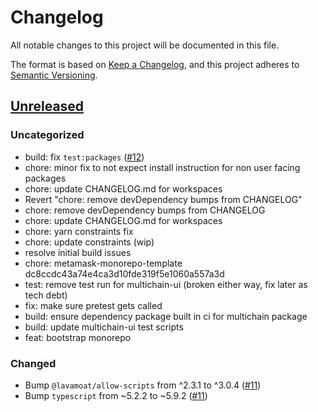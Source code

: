 # Changelog

All notable changes to this project will be documented in this file.

The format is based on [Keep a Changelog](https://keepachangelog.com/en/1.0.0/),
and this project adheres to [Semantic Versioning](https://semver.org/spec/v2.0.0.html).

## [Unreleased]

### Uncategorized

- build: fix `test:packages` ([#12](https://github.com/MetaMask/metamask-connect-monorepo/pull/12))
- chore: minor fix to not expect install instruction for non user facing packages
- chore: update CHANGELOG.md for workspaces
- Revert "chore: remove devDependency bumps from CHANGELOG"
- chore: remove devDependency bumps from CHANGELOG
- chore: update CHANGELOG.md for workspaces
- chore: yarn constraints fix
- chore: update constraints (wip)
- resolve initial build issues
- chore: metamask-monorepo-template dc8ccdc43a74e4ca3d10fde319f5e1060a557a3d
- test: remove test run for multichain-ui (broken either way, fix later as tech debt)
- fix: make sure pretest gets called
- build: ensure dependency package built in ci for multichain package
- build: update multichain-ui test scripts
- feat: bootstrap monorepo

### Changed

- Bump `@lavamoat/allow-scripts` from ^2.3.1 to ^3.0.4 ([#11](https://github.com/MetaMask/connect-monorepo/pull/11))
- Bump `typescript` from ~5.2.2 to ~5.9.2 ([#11](https://github.com/MetaMask/connect-monorepo/pull/11))

[Unreleased]: https://github.com/MetaMask/metamask-connect-monorepo/
